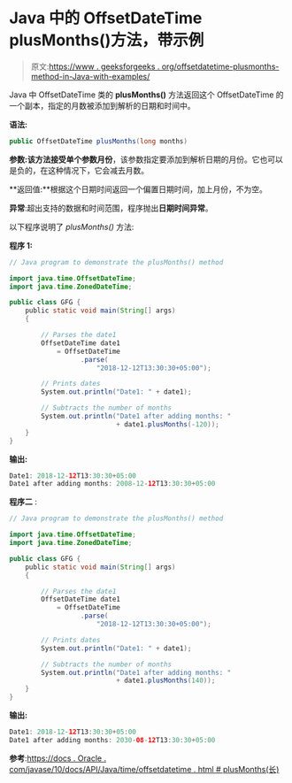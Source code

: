 # Java 中的 OffsetDateTime plusMonths()方法，带示例

> 原文:[https://www . geeksforgeeks . org/offsetdatetime-plusmonths-method-in-Java-with-examples/](https://www.geeksforgeeks.org/offsetdatetime-plusmonths-method-in-java-with-examples/)

Java 中 OffsetDateTime 类的 **plusMonths()** 方法返回这个 OffsetDateTime 的一个副本，指定的月数被添加到解析的日期和时间中。

**语法:**

```java
public OffsetDateTime plusMonths(long months)
```

**参数:**该方法接受单个参数**月份**，该参数指定要添加到解析日期的月份。它也可以是负的，在这种情况下，它会减去月数。

**返回值:**根据这个日期时间返回一个偏置日期时间，加上月份，不为空。

**异常**:超出支持的数据和时间范围，程序抛出**日期时间异常**。

以下程序说明了 *plusMonths()* 方法:

**程序 1:**

```java
// Java program to demonstrate the plusMonths() method

import java.time.OffsetDateTime;
import java.time.ZonedDateTime;

public class GFG {
    public static void main(String[] args)
    {

        // Parses the date1
        OffsetDateTime date1
            = OffsetDateTime
                  .parse(
                      "2018-12-12T13:30:30+05:00");

        // Prints dates
        System.out.println("Date1: " + date1);

        // Subtracts the number of months
        System.out.println("Date1 after adding months: "
                           + date1.plusMonths(-120));
    }
}
```

**输出:**

```java
Date1: 2018-12-12T13:30:30+05:00
Date1 after adding months: 2008-12-12T13:30:30+05:00

```

**程序二** :

```java
// Java program to demonstrate the plusMonths() method

import java.time.OffsetDateTime;
import java.time.ZonedDateTime;

public class GFG {
    public static void main(String[] args)
    {

        // Parses the date1
        OffsetDateTime date1
            = OffsetDateTime
                  .parse(
                      "2018-12-12T13:30:30+05:00");

        // Prints dates
        System.out.println("Date1: " + date1);

        // Subtracts the number of months
        System.out.println("Date1 after adding months: "
                           + date1.plusMonths(140));
    }
}
```

**输出:**

```java
Date1: 2018-12-12T13:30:30+05:00
Date1 after adding months: 2030-08-12T13:30:30+05:00

```

**参考**:[https://docs . Oracle . com/javase/10/docs/API/Java/time/offsetdatetime . html # plusMonths(长)](https://docs.oracle.com/javase/10/docs/api/java/time/OffsetDateTime.html#plusMonths(long))